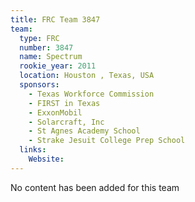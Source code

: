 ```yaml
---
title: FRC Team 3847
team:
  type: FRC
  number: 3847
  name: Spectrum
  rookie_year: 2011
  location: Houston , Texas, USA
  sponsors:
    - Texas Workforce Commission
    - FIRST in Texas
    - ExxonMobil
    - Solarcraft, Inc
    - St Agnes Academy School
    - Strake Jesuit College Prep School
  links:
    Website: 
---
```

No content has been added for this team